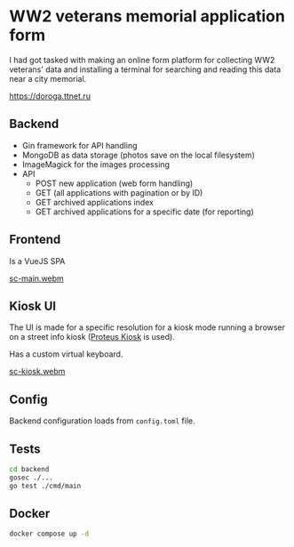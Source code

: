 # WW2 veterans memorial application form
I had got tasked with making an online form platform for collecting WW2 veterans' 
data and installing a terminal for searching and reading this data near a city memorial.

https://doroga.ttnet.ru

## Backend
- Gin framework for API handling
- MongoDB as data storage (photos save on the local filesystem)
- ImageMagick for the images processing
- API
  - POST new application (web form handling)
  - GET (all applications with pagination or by ID)
  - GET archived applications index
  - GET archived applications for a specific date (for reporting)

## Frontend
Is a VueJS SPA

[sc-main.webm](https://user-images.githubusercontent.com/2155441/198938570-74a68a21-dc44-47b1-b077-f975177f2673.webm)

## Kiosk UI
The UI is made for a specific resolution for a kiosk mode running a browser on a street info kiosk
([Proteus Kiosk](https://porteus-kiosk.org) is used).

Has a custom virtual keyboard.

[sc-kiosk.webm](https://user-images.githubusercontent.com/2155441/198938598-37f04bd7-894b-49cb-a8c9-35711d08eb1c.webm)

## Config
Backend configuration loads from `config.toml` file.

## Tests
```bash
cd backend
gosec ./...
go test ./cmd/main
```

## Docker
```bash
docker compose up -d
```

